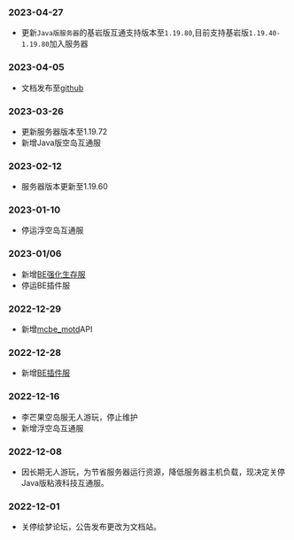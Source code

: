 ### 2023-04-27
- 更新`Java版服务器`的基岩版互通支持版本至`1.19.80`,目前支持基岩版`1.19.40-1.19.80`加入服务器

### 2023-04-05
- 文档发布至[github](https://github.com/PDUMC/Docs)

### 2023-03-26
- 更新服务器版本至1.19.72
- 新增Java版空岛互通服

### 2023-02-12
- 服务器版本更新至1.19.60

### 2023-01-10
- 停运浮空岛互通服

### 2023-01/06
- 新增[BE强化生存服](servers/20000)
- 停运BE插件服

### 2022-12-29
- 新增[mcbe_motd](http://play.pdumc.top:2222)API

### 2022-12-28
- 新增[BE插件服](servers/19132)

### 2022-12-16
- 李芒果空岛服无人游玩，停止维护
- 新增浮空岛互通服

### 2022-12-08
- 因长期无人游玩，为节省服务器运行资源，降低服务器主机负载，现决定关停Java版粘液科技互通服。

### 2022-12-01
- 关停绘梦论坛，公告发布更改为文档站。
